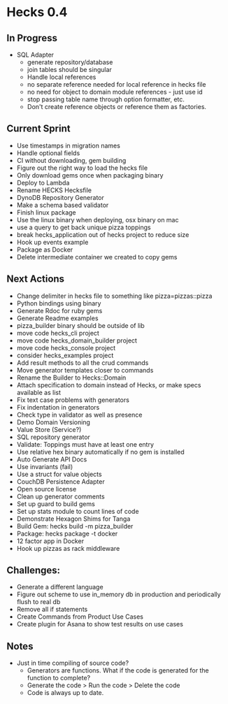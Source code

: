# Hecks 0.4

## In Progress
* SQL Adapter
  * generate repository/database
  * join tables should be singular
  * Handle local references
  * no separate reference needed for local reference in hecks file
  * no need for object to domain module references - just use id
  * stop passing table name through option formatter, etc.
  * Don't create reference objects or reference them as factories.

## Current Sprint
* Use timestamps in migration names
* Handle optional fields
* CI without downloading, gem building
* Figure out the right way to load the hecks file
* Only download gems once when packaging binary
* Deploy to Lambda
* Rename HECKS Hecksfile
* DynoDB Repository Generator
* Make a schema based validator
* Finish linux package
* Use the linux binary when deploying, osx binary on mac
* use a query to get back unique pizza toppings
* break hecks_application out of hecks project to reduce size
* Hook up events example
* Package as Docker
* Delete intermediate container we created to copy gems

## Next Actions
* Change delimiter in hecks file to something like pizza=pizzas::pizza
* Python bindings using binary
* Generate Rdoc for ruby gems
* Generate Readme examples
* pizza_builder binary should be outside of lib
* move code hecks_cli project
* move code hecks_domain_builder project
* move code hecks_console project
* consider hecks_examples project
* Add result methods to all the crud commands
* Move generator templates closer to commands
* Rename the Builder to Hecks::Domain
* Attach specification to domain instead of Hecks, or make specs available as list
* Fix text case problems with generators
* Fix indentation in generators
* Check type in validator as well as presence
* Demo Domain Versioning
* Value Store (Service?)
* SQL repository generator
* Validate: Toppings must have at least one entry
* Use relative hex binary automatically if no gem is installed
* Auto Generate API Docs
* Use invariants (fail)
* Use a struct for value objects
* CouchDB Persistence Adapter
* Open source license
* Clean up generator comments
* Set up guard to build gems
* Set up stats module to count lines of code
* Demonstrate Hexagon Shims for Tanga
* Build Gem: hecks build -m pizza_builder
* Package: hecks package -t docker
* 12 factor app in Docker
* Hook up pizzas as rack middleware

## Challenges:
* Generate a different language
* Figure out scheme to use in_memory db in production and periodically flush to real db
* Remove all if statements
* Create Commands from Product Use Cases
* Create plugin for Asana to show test results on use cases

## Notes
* Just in time compiling of source code?
  * Generators are functions.  What if the code is generated for the function to complete?
  * Generate the code > Run the code > Delete the code
  * Code is always up to date.
